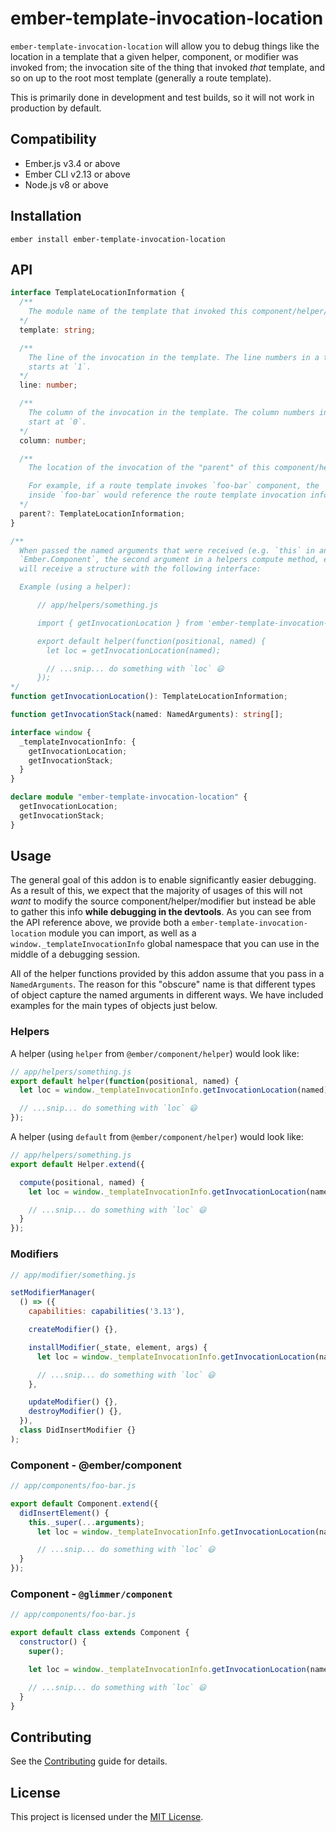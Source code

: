 # ember-template-invocation-location

`ember-template-invocation-location` will allow you to debug things like the
location in a template that a given helper, component, or modifier was invoked
from; the invocation site of the thing that invoked _that_ template, and so on
up to the root most template (generally a route template).

This is primarily done in development and test builds, so it will not work in
production by default.

Compatibility
------------------------------------------------------------------------------

* Ember.js v3.4 or above
* Ember CLI v2.13 or above
* Node.js v8 or above


## Installation


```
ember install ember-template-invocation-location
```

## API

```ts
interface TemplateLocationInformation {
  /**
    The module name of the template that invoked this component/helper/modifier.
  */
  template: string;

  /**
    The line of the invocation in the template. The line numbers in a template
    starts at `1`.
  */
  line: number;

  /**
    The column of the invocation in the template. The column numbers in a template
    start at `0`.
  */
  column: number;

  /**
    The location of the invocation of the "parent" of this component/helper/modifier.

    For example, if a route template invokes `foo-bar` component, the `parent` property
    inside `foo-bar` would reference the route template invocation information.
  */
  parent?: TemplateLocationInformation;
}

/**
  When passed the named arguments that were received (e.g. `this` in an
  `Ember.Component`, the second argument in a helpers compute method, etc), you
  will receive a structure with the following interface:

  Example (using a helper):

      // app/helpers/something.js

      import { getInvocationLocation } from 'ember-template-invocation-location';

      export default helper(function(positional, named) {
        let loc = getInvocationLocation(named);

        // ...snip... do something with `loc` 😃
      });
*/
function getInvocationLocation(): TemplateLocationInformation;

function getInvocationStack(named: NamedArguments): string[];

interface window {
  _templateInvocationInfo: {
    getInvocationLocation;
    getInvocationStack;
  }
}

declare module "ember-template-invocation-location" {
  getInvocationLocation;
  getInvocationStack;
}
```

## Usage

The general goal of this addon is to enable significantly easier debugging. As
a result of this, we expect that the majority of usages of this will not _want_
to modify the source component/helper/modifier but instead be able to gather
this info **while debugging in the devtools**. As you can see from the API
reference above, we provide both a `ember-template-invocation-location` module
you can import, as well as a `window._templateInvocationInfo` global namespace
that you can use in the middle of a debugging session.

All of the helper functions provided by this addon assume that you pass in a
`NamedArguments`. The reason for this "obscure" name is that different types of
object capture the named arguments in different ways. We have included examples
for the main types of objects just below.

### Helpers

A helper (using `helper` from `@ember/component/helper`) would look like:

```js
// app/helpers/something.js
export default helper(function(positional, named) {
  let loc = window._templateInvocationInfo.getInvocationLocation(named);

  // ...snip... do something with `loc` 😃
});
```

A helper (using `default` from `@ember/component/helper`) would look like:

```js
// app/helpers/something.js
export default Helper.extend({

  compute(positional, named) {
    let loc = window._templateInvocationInfo.getInvocationLocation(named);

    // ...snip... do something with `loc` 😃
  }
});
```

### Modifiers

```js
// app/modifier/something.js

setModifierManager(
  () => ({
    capabilities: capabilities('3.13'),

    createModifier() {},

    installModifier(_state, element, args) {
      let loc = window._templateInvocationInfo.getInvocationLocation(named);

      // ...snip... do something with `loc` 😃
    },

    updateModifier() {},
    destroyModifier() {},
  }),
  class DidInsertModifier {}
);
```

### Component - @ember/component

```js
// app/components/foo-bar.js

export default Component.extend({
  didInsertElement() {
    this._super(...arguments);
      let loc = window._templateInvocationInfo.getInvocationLocation(named);

      // ...snip... do something with `loc` 😃
  }
});
```

### Component - `@glimmer/component`

```js
// app/components/foo-bar.js

export default class extends Component {
  constructor() {
    super();

    let loc = window._templateInvocationInfo.getInvocationLocation(named);

    // ...snip... do something with `loc` 😃
  }
}
```

## Contributing

See the [Contributing](CONTRIBUTING.md) guide for details.


## License

This project is licensed under the [MIT License](LICENSE.md).
